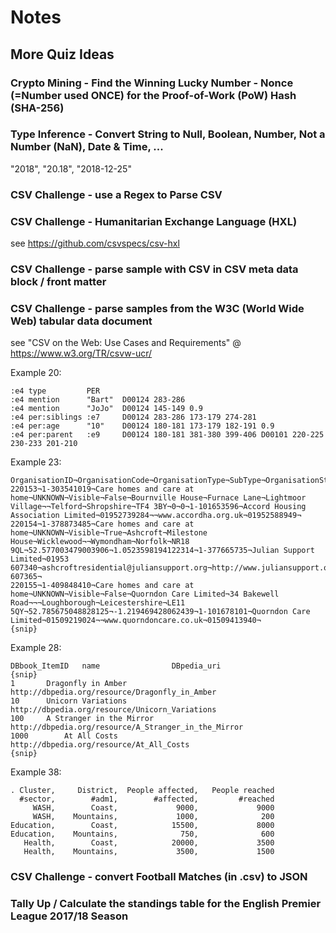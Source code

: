 # Notes


## More Quiz Ideas



### Crypto Mining - Find the Winning Lucky Number - Nonce (=Number used ONCE) for the Proof-of-Work (PoW) Hash (SHA-256)




### Type Inference - Convert String to Null, Boolean, Number, Not a Number (NaN), Date & Time, ...

"2018", "20.18", "2018-12-25"


### CSV Challenge - use a Regex to Parse CSV


### CSV Challenge - Humanitarian Exchange Language (HXL)

see <https://github.com/csvspecs/csv-hxl>



### CSV Challenge - parse sample with CSV in CSV meta data block / front matter


### CSV Challenge - parse samples from the W3C (World Wide Web) tabular data document

see "CSV on the Web: Use Cases and Requirements" @ <https://www.w3.org/TR/csvw-ucr/>

Example 20:

```
:e4 type         PER
:e4 mention      "Bart"  D00124 283-286
:e4 mention      "JoJo"  D00124 145-149 0.9
:e4 per:siblings :e7     D00124 283-286 173-179 274-281
:e4 per:age      "10"    D00124 180-181 173-179 182-191 0.9
:e4 per:parent   :e9     D00124 180-181 381-380 399-406 D00101 220-225 230-233 201-210
```


Example 23:

```
OrganisationID¬OrganisationCode¬OrganisationType¬SubType¬OrganisationStatus¬IsPimsManaged¬OrganisationName¬Address1¬Address2¬Address3¬City¬County¬Postcode¬Latitude¬Longitude¬ParentODSCode¬ParentName¬Phone¬Email¬Website¬Fax¬LocalAuthority
220153¬1-303541019¬Care homes and care at home¬UNKNOWN¬Visible¬False¬Bournville House¬Furnace Lane¬Lightmoor Village¬¬Telford¬Shropshire¬TF4 3BY¬0¬0¬1-101653596¬Accord Housing Association Limited¬01952739284¬¬www.accordha.org.uk¬01952588949¬
220154¬1-378873485¬Care homes and care at home¬UNKNOWN¬Visible¬True¬Ashcroft¬Milestone House¬Wicklewood¬¬Wymondham¬Norfolk¬NR18 9QL¬52.577003479003906¬1.0523598194122314¬1-377665735¬Julian Support Limited¬01953 607340¬ashcroftresidential@juliansupport.org¬http://www.juliansupport.org¬01953 607365¬
220155¬1-409848410¬Care homes and care at home¬UNKNOWN¬Visible¬False¬Quorndon Care Limited¬34 Bakewell Road¬¬¬Loughborough¬Leicestershire¬LE11 5QY¬52.785675048828125¬-1.219469428062439¬1-101678101¬Quorndon Care Limited¬01509219024¬¬www.quorndoncare.co.uk¬01509413940¬
{snip}
```

Example 28:

```
DBbook_ItemID	name				DBpedia_uri
{snip}
1		Dragonfly in Amber		http://dbpedia.org/resource/Dragonfly_in_Amber
10		Unicorn Variations		http://dbpedia.org/resource/Unicorn_Variations
100		A Stranger in the Mirror	http://dbpedia.org/resource/A_Stranger_in_the_Mirror
1000		At All Costs			http://dbpedia.org/resource/At_All_Costs
{snip}
```


Example 38:

```
. Cluster,     District,  People affected,   People reached
  #sector,        #adm1,        #affected,         #reached
     WASH,        Coast,             9000,             9000
     WASH,    Mountains,             1000,              200
Education,        Coast,            15500,             8000
Education,    Mountains,              750,              600
   Health,        Coast,            20000,             3500
   Health,    Mountains,             3500,             1500
```




### CSV Challenge - convert Football Matches (in .csv) to JSON



### Tally Up / Calculate the standings table for the English Premier League 2017/18 Season


